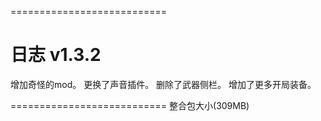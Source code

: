 ===========================
# 日志 v1.3.2
增加奇怪的mod。
更换了声音插件。
删除了武器侧栏。
增加了更多开局装备。

===========================
整合包大小(309MB)